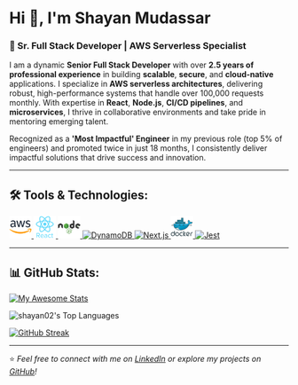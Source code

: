 # Hi 👋, I'm Shayan Mudassar

### 🚀 Sr. Full Stack Developer | AWS Serverless Specialist
I am a dynamic **Senior Full Stack Developer** with over **2.5 years of professional experience** in building **scalable**, **secure**, and **cloud-native** applications. I specialize in **AWS serverless architectures**, delivering robust, high-performance systems that handle over 100,000 requests monthly. With expertise in **React**, **Node.js**, **CI/CD pipelines**, and **microservices**, I thrive in collaborative environments and take pride in mentoring emerging talent.

Recognized as a **'Most Impactful' Engineer** in my previous role (top 5% of engineers) and promoted twice in just 18 months, I consistently deliver impactful solutions that drive success and innovation.

---

## 🛠️ Tools & Technologies:
<a href="https://aws.amazon.com" target="_blank">
  <img src="https://raw.githubusercontent.com/devicons/devicon/master/icons/amazonwebservices/amazonwebservices-original-wordmark.svg" alt="AWS" width="40" height="40"/>
</a>
<a href="https://reactjs.org" target="_blank">
  <img src="https://raw.githubusercontent.com/devicons/devicon/master/icons/react/react-original-wordmark.svg" alt="React" width="40" height="40"/>
</a>
<a href="https://nodejs.org" target="_blank">
  <img src="https://raw.githubusercontent.com/devicons/devicon/master/icons/nodejs/nodejs-original-wordmark.svg" alt="Node.js" width="40" height="40"/>
</a>
<a href="https://aws.amazon.com/dynamodb/" target="_blank">
  <img src="https://cdn.worldvectorlogo.com/logos/aws-dynamodb.svg" alt="DynamoDB" width="40" height="40"/>
</a>
<a href="https://nextjs.org" target="_blank">
  <img src="https://cdn.worldvectorlogo.com/logos/nextjs-2.svg" alt="Next.js" width="40" height="40"/>
</a>
<a href="https://www.docker.com" target="_blank">
  <img src="https://raw.githubusercontent.com/devicons/devicon/master/icons/docker/docker-original-wordmark.svg" alt="Docker" width="40" height="40"/>
</a>
<a href="https://jestjs.io" target="_blank">
  <img src="https://www.vectorlogo.zone/logos/jestjsio/jestjsio-icon.svg" alt="Jest" width="40" height="40"/>
</a>


---

## 📊 GitHub Stats:
[![My Awesome Stats](https://awesome-github-stats.azurewebsites.net/user-stats/shayan02?cardType=level&preferLogin=false)](https://git.io/awesome-stats-card)

![shayan02's Top Languages](https://github-readme-stats.vercel.app/api/top-langs/?username=shayan02&theme=vue-dark&show_icons=true&hide_border=false&layout=compact)

[![GitHub Streak](https://streak-stats.demolab.com?user=shayan02&exclude_days=Sun%2CSat&hide_total_contributions=true)](https://git.io/streak-stats)

---

⭐️ *Feel free to connect with me on [LinkedIn](https://linkedin.com/in/shayan-mudassar) or explore my projects on [GitHub](https://github.com/shayan02)!*
